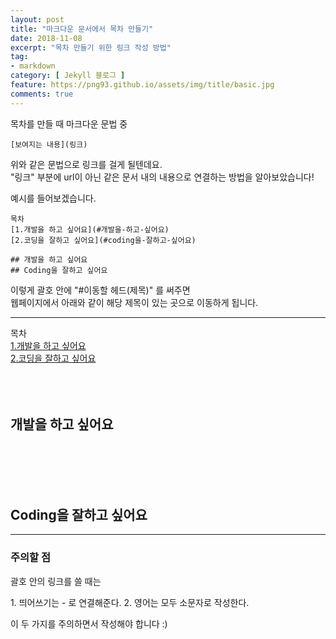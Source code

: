 ```yaml
---
layout: post
title: "마크다운 문서에서 목차 만들기"
date: 2018-11-08
excerpt: "목차 만들기 위한 링크 작성 방법"
tag:
- markdown
category: [ Jekyll 블로그 ]
feature: https://png93.github.io/assets/img/title/basic.jpg
comments: true
---
```

목차를 만들 때 마크다운 문법 중
~~~
[보여지는 내용](링크)
~~~
위와 같은 문법으로 링크를 걸게 될텐데요.  
"링크" 부분에 url이 아닌 같은 문서 내의 내용으로 연결하는 방법을 알아보았습니다!  

예시를 들어보겠습니다.

~~~
목차
[1.개발을 하고 싶어요](#개발을-하고-싶어요)
[2.코딩을 잘하고 싶어요](#coding을-잘하고-싶어요)

## 개발을 하고 싶어요
## Coding을 잘하고 싶어요
~~~

이렇게 괄호 안에 "#이동할 헤드(제목)" 를 써주면  
웹페이지에서 아래와 같이 해당 제목이 있는 곳으로 이동하게 됩니다.  

- - -

목차  
[1.개발을 하고 싶어요](#개발을-하고-싶어요)  
[2.코딩을 잘하고 싶어요](#coding을-잘하고-싶어요)
<br/><br/><br/><br/>

## 개발을 하고 싶어요
<br/><br/><br/><br/>

## Coding을 잘하고 싶어요

- - -

### 주의할 점
괄호 안의 링크를 쓸 때는

<hlr>1. 띄어쓰기는 - 로 연결해준다.</hlr>
<hlr>2. 영어는 모두 소문자로 작성한다.</hlr>

이 두 가지를 주의하면서 작성해야 합니다 :)
